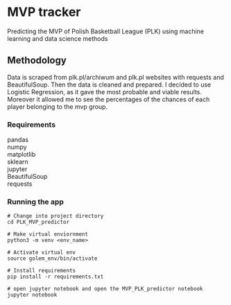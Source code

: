 # MVP tracker

Predicting the MVP of Polish Basketball League (PLK) using machine learning and data science methods

## Methodology

Data is scraped from plk.pl/archiwum and plk.pl websites with requests and BeautifulSoup. Then the data is cleaned and prepared. I decided to use Logistic Regression, as it gave the most probable and viable results. Moreover it allowed me to see the percentages of the chances of each player belonging to the mvp group.

### Requirements

pandas  
numpy  
matplotlib  
sklearn  
jupyter  
BeautifulSoup  
requests

### Running the app

    # Change into project directory
    cd PLK_MVP_predictor

    # Make virtual enviornment
    python3 -m venv <env_name>

    # Activate virtual env
    source golem_env/bin/activate

    # Install requirements
    pip install -r requirements.txt

    # open jupyter notebook and open the MVP_PLK_predictor notebook
    jupyter notebook
